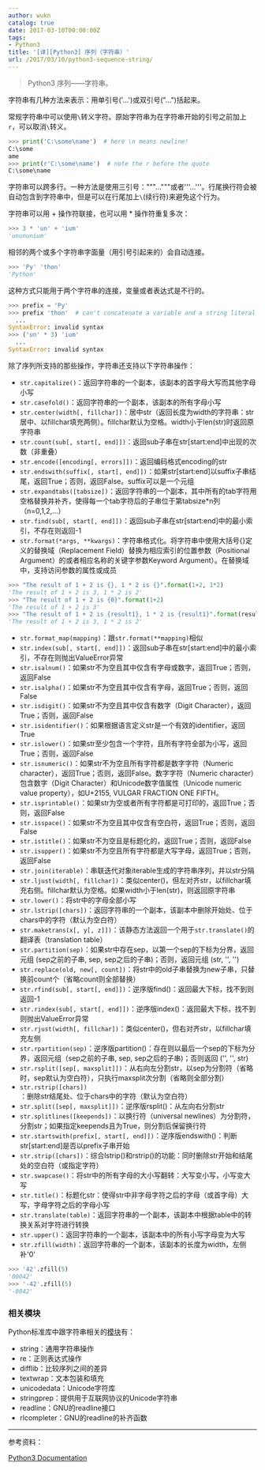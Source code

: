 ```yaml
---
author: wukn
catalog: true
date: 2017-03-10T00:00:00Z
tags:
- Python3
title: '[译][Python3] 序列（字符串）'
url: /2017/03/10/python3-sequence-string/
---
```


> Python3 序列——字符串。

<!--more-->

字符串有几种方法来表示：用单引号('...')或双引号("...")括起来。

常规字符串中可以使用`\`转义字符。原始字符串为在字符串开始的引号之前加上`r`，可以取消`\`转义。

```python
>>> print('C:\some\name')  # here \n means newline!
C:\some
ame
>>> print(r'C:\some\name')  # note the r before the quote
C:\some\name
```

字符串可以跨多行。一种方法是使用三引号："""..."""或者'''...'''。行尾换行符会被自动包含到字符串中，但是可以在行尾加上`\`(续行符)来避免这个行为。

字符串可以用 + 操作符联接，也可以用 * 操作符重复多次：

```python
>>> 3 * 'un' + 'ium'
'unununium'
```

相邻的两个或多个字符串字面量（用引号引起来的）会自动连接。

```python
>>> 'Py' 'thon'
'Python'
```

这种方式只能用于两个字符串的连接，变量或者表达式是不行的。

```python
>>> prefix = 'Py'
>>> prefix 'thon'  # can't concatenate a variable and a string literal
  ...
SyntaxError: invalid syntax
>>> ('un' * 3) 'ium'
  ...
SyntaxError: invalid syntax
```

除了序列所支持的那些操作，字符串还支持以下字符串操作：

* `str.capitalize()`：返回字符串的一个副本，该副本的首字母大写而其他字母小写
* `str.casefold()`：返回字符串的一个副本，该副本的所有字母小写
* `str.center(width[, fillchar])`：居中str（返回长度为width的字符串：str居中、以fillchar填充两侧）。fillchar默认为空格。width小于len(str)时返回原字符串
* `str.count(sub[, start[, end]])`：返回sub子串在str[start:end]中出现的次数（非重叠）
* `str.encode([encoding[, errors]])`：返回编码格式encoding的str
* `str.endswith(suffix[, start[, end]])`：如果str[start:end]以suffix子串结尾，返回True；否则，返回False。suffix可以是一个元组
* `str.expandtabs([tabsize])`：返回字符串的一个副本，其中所有的tab字符用空格替换并补齐，使得每一个tab字符后的子串位于第tabsize*n列（n=0,1,2,...）
* `str.find(sub[, start[, end]])`：返回sub子串在str[start:end]中的最小索引，不存在则返回-1
* `str.format(*args, **kwargs)`：字符串格式化。将字符串中使用大括号{}定义的替换域（Replacement Field）替换为相应索引的位置参数（Positional Argument）的或者相应名称的关键字参数Keyword Argument）。在替换域中，支持访问参数的属性或成员

```python
>>> "The result of 1 + 2 is {}, 1 * 2 is {}".format(1+2, 1*2)
'The result of 1 + 2 is 3, 1 * 2 is 2'
>>> "The result of 1 + 2 is {0}".format(1+2)
'The result of 1 + 2 is 3'
>>> "The result of 1 + 2 is {result1}, 1 * 2 is {result1}".format(result1=1+2, result2=1*2)
'The result of 1 + 2 is 3, 1 * 2 is 2'
```

* `str.format_map(mapping)`：跟`str.format(**mapping)`相似
* `str.index(sub[, start[, end]])`：返回sub子串在str[start:end]中的最小索引，不存在则抛出ValueError异常
* `str.isalnum()`：如果str不为空且其中仅含有字母或数字，返回True；否则，返回False
* `str.isalpha()`：如果str不为空且其中仅含有字母，返回True；否则，返回False
* `str.isdigit()`：如果str不为空且其中仅含有数字（Digit Character），返回True；否则，返回False
* `str.isidentifier()`：如果根据语言定义str是一个有效的identifier，返回True
* `str.islower()`：如果str至少包含一个字符，且所有字符全部为小写，返回True；否则，返回False
* `str.isnumeric()`：如果str不为空且所有字符都是数字字符（Numeric character），返回True；否则，返回False。数字字符（Numeric character）包含数字（Digit Character）和Unicode数字值属性（Unicode numeric value property），如U+2155, VULGAR FRACTION ONE FIFTH。
* `str.isprintable()`：如果str为空或者所有字符都是可打印的，返回True；否则，返回False
* `str.isspace()`：如果str不为空且其中仅含有空白符，返回True；否则，返回False
* `str.istitle()`：如果str不为空且是标题化的，返回True；否则，返回False
* `str.isupper()`：如果str不为空且所有字符都是大写字母，返回True；否则，返回False
* `str.join(iterable)`：串联迭代对象iterable生成的字符串序列，并以str分隔
* `str.ljust(width[, fillchar])`：类似center()，但左对齐str，以fillchar填充右侧。fillchar默认为空格。如果width小于len(str)，则返回原字符串
* `str.lower()`：将str中的字母全部小写
* `str.lstrip([chars])`：返回字符串的一个副本，该副本中删除开始处、位于chars中的字符（默认为空白符）
* `str.maketrans(x[, y[, z]])`：该静态方法返回一个用于`str.translate()`的翻译表（translation table）
* `str.partition(sep)`：如果str中存在sep，以第一个sep的下标为分界，返回元组 (sep之前的子串, sep, sep之后的子串)；否则，返回元组 (str, '', '')
* `str.replace(old, new[, count])`：将str中的old子串替换为new子串，只替换前count个（省略count则全部替换）
* `str.rfind(sub[, start[, end]])`：逆序版find()：返回最大下标，找不到则返回-1
* `str.rindex(sub[, start[, end]])`：逆序版index()：返回最大下标，找不到则抛出ValueError异常
* `str.rjust(width[, fillchar])`：类似center()，但右对齐str，以fillchar填充左侧
* `str.rpartition(sep)`：逆序版partition()：存在则以最后一个sep的下标为分界，返回元组（sep之前的子串, sep, sep之后的子串)；否则返回 ('', '', str)
* `str.rsplit([sep[, maxsplit]])`：从右向左分割str，以sep为分割符（省略时，sep默认为空白符），只执行maxsplit次分割（省略则全部分割）
* `str.rstrip([chars])`：删除str结尾处、位于chars中的字符（默认为空白符）
* `str.split([sep[, maxsplit]])`：逆序版rsplit()：从左向右分割str
* `str.splitlines([keepends])`：以换行符（universal newlines）为分割符，分割str；如果指定keepends且为True，则分割后保留换行符
* `str.startswith(prefix[, start[, end]])`：逆序版endswith()：判断str[start:end]是否以prefix子串开始
* `str.strip([chars])`：综合lstrip()和rstrip()的功能：同时删除str开始和结尾处的空白符（或指定字符）
* `str.swapcase()`：将str中的所有字母的大小写翻转：大写变小写，小写变大写
* `str.title()`：标题化str：使得str中非字母字符之后的字母（或首字母）大写，字母字符之后的字母小写
* `str.translate(table)`：返回字符串的一个副本，该副本中根据table中的转换关系对字符进行转换
* `str.upper()`：返回字符串的一个副本，该副本中的所有小写字母变为大写
* `str.zfill(width)`：返回字符串的一个副本，该副本的长度为width，左侧补'0'

```python
>>> '42'.zfill(5)
'00042'
>>> '-42'.zfill(5)
'-0042'
```

### 相关模块

Python标准库中跟字符串相关的[模块](https://docs.python.org/3.5/library/text.html)有：

* string：通用字符串操作
* re：正则表达式操作
* difflib：比较序列之间的差异
* textwrap：文本包装和填充
* unicodedata：Unicode字符库
* stringprep：提供用于互联网协议的Unicode字符串
* readline：GNU的readline接口
* rlcompleter：GNU的readline的补齐函数

---

参考资料：

[Python3 Documentation](https://docs.python.org/3.5/library/stdtypes.html#text-sequence-type-str)
